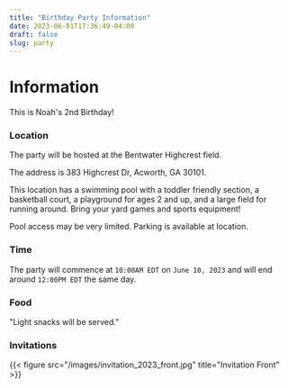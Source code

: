 ```yaml
---
title: "Birthday Party Information"
date: 2023-06-01T17:36:49-04:00
draft: false
slug: party
---
```


# Information

This is Noah's 2nd Birthday!

### Location

The party will be hosted at the Bentwater Highcrest field.

The address is 383 Highcrest Dr, Acworth, GA 30101.

This location has a swimming pool with a toddler friendly section, a basketball court, a playground for ages 2 and up, and a large field for running around. Bring your yard games and sports equipment!

Pool access may be very limited. Parking is available at location.

### Time

The party will commence at `10:00AM EDT` on `June 10, 2023` and will end around `12:00PM EDT` the same day.

### Food

"Light snacks will be served."

### Invitations

{{< figure src="/images/invitation_2023_front.jpg" title="Invitation Front" >}}
